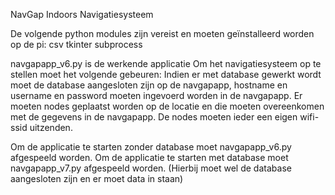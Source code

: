 NavGap Indoors Navigatiesysteem

De volgende python modules zijn vereist en moeten geïnstalleerd worden op de pi:
csv
tkinter
subprocess

navgapapp_v6.py is de werkende applicatie
Om het navigatiesysteem op te stellen moet het volgende gebeuren:
Indien er met database gewerkt wordt moet de database aangesloten zijn op de navgapapp, hostname en username en password moeten ingevoerd worden in de navgapapp.
Er moeten nodes geplaatst worden op de locatie en die moeten overeenkomen met de gegevens in de navgapapp.
De nodes moeten ieder een eigen wifi-ssid uitzenden.

Om de applicatie te starten zonder database moet navgapapp_v6.py afgespeeld worden.
Om de applicatie te starten met database moet navgapapp_v7.py afgespeeld worden. (Hierbij moet wel de database aangesloten zijn en er moet data in staan)
